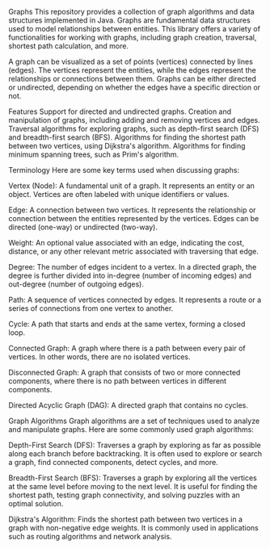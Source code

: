 Graphs
This repository provides a collection of graph algorithms and data structures implemented in Java. Graphs are fundamental data structures used to model relationships between entities. This library offers a variety of functionalities for working with graphs, including graph creation, traversal, shortest path calculation, and more.

A graph can be visualized as a set of points (vertices) connected by lines (edges). The vertices represent the entities, while the edges represent the relationships or connections between them. Graphs can be either directed or undirected, depending on whether the edges have a specific direction or not.

Features
Support for directed and undirected graphs.
Creation and manipulation of graphs, including adding and removing vertices and edges.
Traversal algorithms for exploring graphs, such as depth-first search (DFS) and breadth-first search (BFS).
Algorithms for finding the shortest path between two vertices, using Dijkstra's algorithm.
Algorithms for finding minimum spanning trees, such as Prim's algorithm.

Terminology
Here are some key terms used when discussing graphs:

Vertex (Node): A fundamental unit of a graph. It represents an entity or an object. Vertices are often labeled with unique identifiers or values.

Edge: A connection between two vertices. It represents the relationship or connection between the entities represented by the vertices. Edges can be directed (one-way) or undirected (two-way).

Weight: An optional value associated with an edge, indicating the cost, distance, or any other relevant metric associated with traversing that edge.

Degree: The number of edges incident to a vertex. In a directed graph, the degree is further divided into in-degree (number of incoming edges) and out-degree (number of outgoing edges).

Path: A sequence of vertices connected by edges. It represents a route or a series of connections from one vertex to another.

Cycle: A path that starts and ends at the same vertex, forming a closed loop.

Connected Graph: A graph where there is a path between every pair of vertices. In other words, there are no isolated vertices.

Disconnected Graph: A graph that consists of two or more connected components, where there is no path between vertices in different components.

Directed Acyclic Graph (DAG): A directed graph that contains no cycles.

Graph Algorithms
Graph algorithms are a set of techniques used to analyze and manipulate graphs. Here are some commonly used graph algorithms:

Depth-First Search (DFS): Traverses a graph by exploring as far as possible along each branch before backtracking. It is often used to explore or search a graph, find connected components, detect cycles, and more.

Breadth-First Search (BFS): Traverses a graph by exploring all the vertices at the same level before moving to the next level. It is useful for finding the shortest path, testing graph connectivity, and solving puzzles with an optimal solution.

Dijkstra's Algorithm: Finds the shortest path between two vertices in a graph with non-negative edge weights. It is commonly used in applications such as routing algorithms and network analysis.